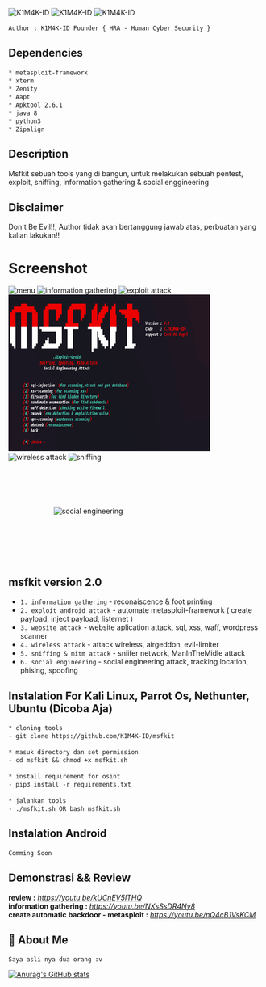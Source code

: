 <img title="K1M4K-ID" src="https://img.shields.io/github/languages/code-size/K1M4K-ID/msfkit?label=MSFKIT%20-%20FRAMEWORK&logo=GitHub&style=for-the-badge"> <img title="K1M4K-ID" src="https://img.shields.io/github/repo-size/K1M4K-ID/msfkit?label=size%20repository&style=for-the-badge"> <img title="K1M4K-ID" src="https://img.shields.io/github/license/K1M4K-ID/msfkit?style=for-the-badge"> 


```
Author : K1M4K-ID Founder { HRA - Human Cyber Security }
```

## Dependencies
```
* metasploit-framework
* xterm
* Zenity
* Aapt
* Apktool 2.6.1
* java 8
* python3
* Zipalign
```

## Description
Msfkit sebuah tools yang di bangun, untuk melakukan sebuah pentest, exploit, sniffing, information gathering & social enggineering
 
## Disclaimer
Don't Be Evil!!, Author tidak akan bertanggung jawab atas, perbuatan yang kalian lakukan!!

 
# Screenshot 
<img src="/images/menu" alt="menu" style="width:400px;height:310px;"> <img src="/images/information%20gathering" alt="information gathering" style="width:400px;height:310px;">
<img src="/images/exploit%20attack" alt="exploit attack" style="width:400px;height:310px;"> <img src="/images/website" alt="web attack" style="width:400px;height:310px;">
<img src="/images/wifi%20attack" alt="wireless attack" style="width:400px;height:310px;"> <img src="/images/sniffing" alt="sniffing" style="width:400px;height:310px;"> 
<img src="/images/social%20engineering" alt="social engineering" style="width:505px;height:380px;margin: 90px;width: 97%;">


## msfkit version 2.0
- ```1. information gathering``` - reconaiscence & foot printing
- ```2. exploit android attack``` - automate metasploit-framework ( create payload, inject payload, listernet )
- ```3. website attack``` - website aplication attack, sql, xss, waff, wordpress scanner
- ```4. wireless attack``` - attack wireless, airgeddon, evil-limiter
- ```5. sniffing & mitm attack``` - sniifer network, ManInTheMidle attack
- ```6. social engineering``` - social engineering attack, tracking location, phising, spoofing

## Instalation For Kali Linux, Parrot Os, Nethunter, Ubuntu (Dicoba Aja)
```
* cloning tools
- git clone https://github.com/K1M4K-ID/msfkit

* masuk directory dan set permission
- cd msfkit && chmod +x msfkit.sh

* install requirement for osint
- pip3 install -r requirements.txt

* jalankan tools
- ./msfkit.sh OR bash msfkit.sh
```

## Instalation Android
```
Comming Soon
```

## Demonstrasi && Review

<b>review :</b> <i>https://youtu.be/kUCnEV5ITHQ</i><br>
<b>information gathering :</b> <i>https://youtu.be/NXsSsDR4Ny8</i><br>
<b>create automatic backdoor - metasploit :</b> <i>https://youtu.be/nQ4cB1VsKCM</i>


## 🚀 About Me
```
Saya asli nya dua orang :v
```


[![Anurag's GitHub stats](https://github-readme-stats.vercel.app/api?username=K1M4K-ID)](https://github.com/anuraghazra/github-readme-stats)
